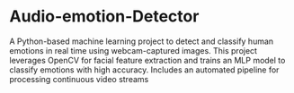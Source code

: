 # Audio-emotion-Detector
A Python-based machine learning project to detect and classify human emotions in real time using webcam-captured images. This project leverages OpenCV for facial feature extraction and trains an MLP model to classify emotions with high accuracy. Includes an automated pipeline for processing continuous video streams 

